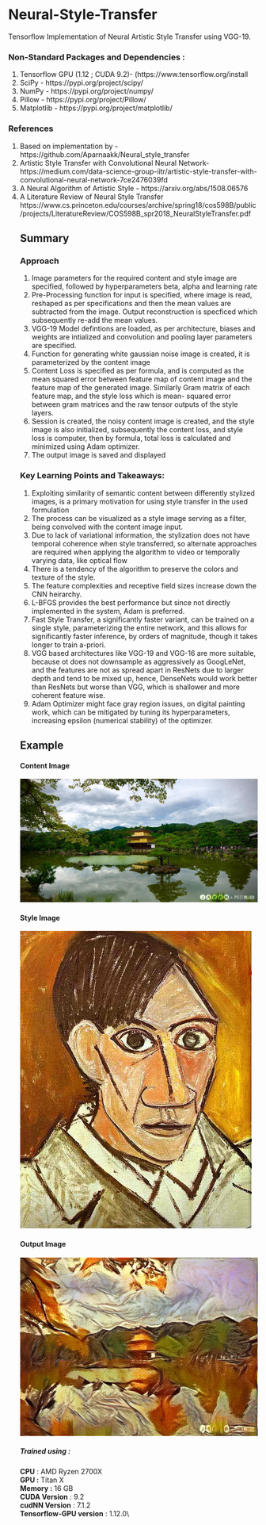 # Neural-Style-Transfer
Tensorflow Implementation of Neural Artistic Style Transfer using VGG-19.

### Non-Standard Packages and Dependencies :
<ol>
  <li> Tensorflow GPU (1.12 ; CUDA 9.2)- (https://www.tensorflow.org/install </li>
  <li> SciPy - https://pypi.org/project/scipy/ </li>
  <li> NumPy - https://pypi.org/project/numpy/ </li>
  <li> Pillow - https://pypi.org/project/Pillow/ </li>
  <li> Matplotlib - https://pypi.org/project/matplotlib/ </li>
</ol>

### References 
<ol>
  <li> Based on implementation by - https://github.com/Aparnaakk/Neural_style_transfer </li>
  <li> Artistic Style Transfer with Convolutional Neural Network- https://medium.com/data-science-group-iitr/artistic-style-transfer-with-convolutional-neural-network-7ce2476039fd </li> 
  <li> A Neural Algorithm of Artistic Style - https://arxiv.org/abs/1508.06576 </li>
  <li>A Literature Review of Neural Style Transfer https://www.cs.princeton.edu/courses/archive/spring18/cos598B/public/projects/LiteratureReview/COS598B_spr2018_NeuralStyleTransfer.pdf </li>
  
## Summary

### Approach
<ol>
  <li> Image parameters for the required content and style image are specified, followed by hyperparameters beta, alpha and learning rate </li>
  <li> Pre-Processing function for input is specified, where image is read, reshaped as per specifications and then the mean values are subtracted from the image. Output reconstruction is specficed which subsequently re-add the mean values.</li>
  <li> VGG-19 Model defintions are loaded, as per architecture, biases and weights are intialized and convolution and pooling layer parameters are specified.</li>
  <li> Function for generating white gaussian noise image is created, it is parameterized by the content image </li>
  <li> Content Loss is specified as per formula, and is computed as the mean squared error between feature map of content image        and the feature map of the generated image. Similarly Gram matrix of each feature map, and the style loss which is mean-   squared error between gram matrices and the raw tensor outputs of the style layers. </li>
  <li> Session is created, the noisy content image is created, and the style image is also initialized, subsequently the content loss, and style loss is computer, then by formula, total loss is calculated and minimized using Adam optimizer. </li>
  <li> The output image is saved and displayed </li>
</ol>

### Key Learning Points and Takeaways: 
<ol>
  <li> Exploiting similarity of semantic content between differently stylized images, is a primary motivation for using style transfer in the used formulation </li>
  <li> The process can be visualized as a style image serving as a filter, being convolved with the content image input. </li>
  <li> Due to lack of variational information, the stylization does not have temporal coherence when style transferred, so alternate approaches are required when applying the algorithm to video or temporally varying data, like optical flow </li>
  <li> There is a tendency of the algorithm to preserve the colors and texture of the style. </li>
  <li> The feature complexities and receptive field sizes increase down the CNN heirarchy. </li>
  <li> L-BFGS provides the best performance but since not directly implemented in the system, Adam is preferred. </li>
  <li> Fast Style Transfer, a significantly faster variant, can be trained on a single style, parameterizing the entire network, and this allows for significantly faster inference, by orders of magnitude, though it takes longer to train a-priori. </li>
  <li> VGG based architectures like VGG-19 and VGG-16 are more suitable, because ot does not downsample as aggressively as GoogLeNet, and the features are not as spread apart in ResNets due to larger depth and tend to be mixed up, hence, DenseNets would work better than ResNets but worse than VGG, which is shallower and more coherent feature wise.
  <li> Adam Optimizer might face gray region issues, on digital painting work, which can be mitigated by tuning its hyperparameters, increasing epsilon (numerical stability) of the optimizer. </li>
  </ol>
  
  
 ## Example
  #### Content Image
  ![alt text](japanese_garden.jpg "Content image")
  #### Style Image
  ![alt text](picasso_selfportrait.jpg "Style image")
  #### Output Image
  ![alt text](style_transferred_image.jpg "Style image")

  
##### Trained using :
**CPU** : AMD Ryzen 2700X\
**GPU :** Titan X\
**Memory :** 16 GB\
**CUDA Version** : 9.2\
**cudNN Version** : 7.1.2\
**Tensorflow-GPU version** : 1.12.0\
